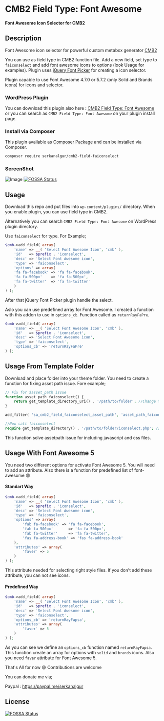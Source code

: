 # CMB2 Field Type: Font Awesome
#### Font Awesome Icon Selector for CMB2

## Description
Font Awesome icon selector for powerful custom metabox generator [CMB2](https://github.com/WebDevStudios/CMB2 "Custom Metaboxes and Fields for WordPress 2")

You can use as field type in CMB2 function file. Add a new field, set type to `faiconselect` and add font awesome icons to options (look Usage for examples). Plugin uses [jQuery Font Picker](https://codeb.it/fonticonpicker/) for creating a icon selector.

Plugin capable to use Font Awesome 4.7.0 or 5.7.2 (only Solid and Brands icons) for icons and selector.

### WordPress Plugin
You can download this plugin also here : [CMB2 Field Type: Font Awesome](https://wordpress.org/plugins/cmb2-field-type-font-awesome/)
or you can search as `CMB2 Field Type: Font Awesome` on your plugin install page.

### Install via Composer
This plugin available as [Composer Package](https://packagist.org/packages/serkanalgur/cmb2-field-faiconselect) and can be installed via Composer.

```bash
composer require serkanalgur/cmb2-field-faiconselect
```


### ScreenShot
![Image](screenshot-1.png?raw=true)
[![FOSSA Status](https://app.fossa.io/api/projects/git%2Bgithub.com%2Fserkanalgur%2Fcmb2-field-faiconselect.svg?type=shield)](https://app.fossa.io/projects/git%2Bgithub.com%2Fserkanalgur%2Fcmb2-field-faiconselect?ref=badge_shield)

## Usage

Download this repo and put files into `wp-content/plugins/` directory. When you enable plugin, you can use field type in CMB2.

Alternatively you can search `CMB2 Field Type: Font Awesome` on WordPress plugin directory.

Use `faiconselect` for type. For Example;

```php
$cmb->add_field( array(
    'name' => __( 'Select Font Awesome Icon', 'cmb' ),
    'id'   => $prefix . 'iconselect',
    'desc' => 'Select Font Awesome icon',
    'type' => 'faiconselect',
    'options' => array(
	'fa fa-facebook' => 'fa fa-facebook',
	'fa fa-500px'  	 => 'fa fa-500px',
	'fa fa-twitter'	 => 'fa fa-twitter'
    )
) );
  ```
  After that jQuery Font Picker plugin handle the select.

  Aslo you can use predefined array for Font Awesome. I created a function with this addon to use in `options_cb`. Function called as `returnRayFaPre`.

```php
$cmb->add_field( array(
    'name' => __( 'Select Font Awesome Icon', 'cmb' ),
    'id'   => $prefix . 'iconselect',
    'desc' => 'Select Font Awesome icon',
    'type' => 'faiconselect',
    'options_cb' => 'returnRayFaPre'
) );
```

## Usage From Template Folder

Download and place folder into your theme folder. You need to create a function for fixing asset path issue. Fore example;

```php
// Fix for $asset_path issue
function asset_path_faiconselect() {
    return get_template_directory_uri() . '/path/to/folder'; //Change to correct path.
}

add_filter( 'sa_cmb2_field_faiconselect_asset_path', 'asset_path_faiconselect' );

//Now call faiconselect
require get_template_directory() . '/path/to/folder/iconselect.php'; //Again Change to correct path.
```

This function solve assetpath issue for including javascript and css files.

## Usage With Font Awesome 5

You need two different options for activate Font Awesome 5. You will need to add an attribute. Also there is a function for predefined list of font-awesome :smile:

#### Standart Way

```php
$cmb->add_field( array(
    'name' => __( 'Select Font Awesome Icon', 'cmb' ),
    'id'   => $prefix . 'iconselect',
    'desc' => 'Select Font Awesome icon',
    'type' => 'faiconselect',
    'options' => array(
        'fab fa-facebook' => 'fa fa-facebook',
        'fab fa-500px'  	 => 'fa fa-500px',
        'fab fa-twitter'	 => 'fa fa-twitter',
        'fas fa-address-book' => 'fas fa-address-book'
    ),
    'attributes' => array(
        'faver' => 5
    )
) );
  ```

This attribute needed for selecting right style files. If you don't add these attribute, you can not see icons.

#### Predefined Way

```php
$cmb->add_field( array(
    'name' => __( 'Select Font Awesome Icon', 'cmb' ),
    'id'   => $prefix . 'iconselect',
    'desc' => 'Select Font Awesome icon',
    'type' => 'faiconselect',
    'options_cb' => 'returnRayFapsa',
    'attributes' => array(
        'faver' => 5
    )
) );
  ```

As you can see we define an `options_cb` function named `returnRayFapsa`. This function create an array for options with `solid` and `brands` icons. Also you need `faver` attribute for Font Awesome 5.

That's All for now :smile: Contributions are welcome

You can donate me via;

Paypal : https://paypal.me/serkanalgur

## License
[![FOSSA Status](https://app.fossa.io/api/projects/git%2Bgithub.com%2Fserkanalgur%2Fcmb2-field-faiconselect.svg?type=large)](https://app.fossa.io/projects/git%2Bgithub.com%2Fserkanalgur%2Fcmb2-field-faiconselect?ref=badge_large)